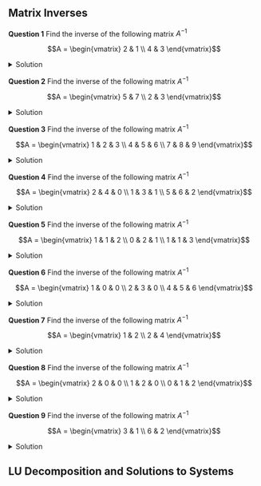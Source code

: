 ## Matrix Inverses



**Question 1** Find the inverse of the following matrix $A^{-1}$

```math
A = \begin{vmatrix}
2 & 1 \\
4 & 3 
\end{vmatrix}
```

<details>
  <summary>Solution</summary>
  <img src="https://github.com/sackn/diffeq/blob/main/Images/matrixInverse/image5.png" alt="Question 1">
</details>

**Question 2** Find the inverse of the following matrix $A^{-1}$

```math
A = \begin{vmatrix}
5 & 7 \\
2 & 3 
\end{vmatrix}
```
<details>
  <summary>Solution</summary>
  <img src="https://github.com/sackn/diffeq/blob/main/Images/matrixInverse/image10.png" alt="Question 2">
</details>

**Question 3** Find the inverse of the following matrix $A^{-1}$

```math
A = \begin{vmatrix}
1 & 2 & 3 \\
4 & 5 & 6 \\
7 & 8 & 9
\end{vmatrix}
```

<details>
  <summary>Solution</summary>
  <img src="https://github.com/sackn/diffeq/blob/main/Images/matrixInverse/image3.png" alt="Question 3">
</details>


**Question 4** Find the inverse of the following matrix $A^{-1}$

```math
A = \begin{vmatrix}
2 & 4 & 0 \\
1 & 3 & 1 \\
5 & 6 & 2
\end{vmatrix}
```

<details>
  <summary>Solution</summary>
  <img src="https://github.com/sackn/diffeq/blob/main/Images/matrixInverse/image4.png" alt="Question 4.a">
  <img src="https://github.com/sackn/diffeq/blob/main/Images/matrixInverse/image6.png" alt="Question 4.b">
</details>


**Question 5** Find the inverse of the following matrix $A^{-1}$

```math
A = \begin{vmatrix}
1 & 1 & 2 \\
0 & 2 & 1 \\
1 & 1 & 3
\end{vmatrix}
```

<details>
  <summary>Solution</summary>
  <img src="https://github.com/sackn/diffeq/blob/main/Images/matrixInverse/image7.png" alt="Question 5">
</details>


**Question 6** Find the inverse of the following matrix $A^{-1}$

```math
A = \begin{vmatrix}
1 & 0 & 0 \\
2 & 3 & 0 \\
4 & 5 & 6
\end{vmatrix}
```

<details>
  <summary>Solution</summary>
  <img src="https://github.com/sackn/diffeq/blob/main/Images/matrixInverse/image2.png" alt="Question 6">
</details>


**Question 7** Find the inverse of the following matrix $A^{-1}$

```math
A = \begin{vmatrix}
1 & 2 \\
2 & 4 
\end{vmatrix}
```

<details>
  <summary>Solution</summary>
  <img src="https://github.com/sackn/diffeq/blob/main/Images/matrixInverse/image1.png" alt="Question 7">
</details>

**Question 8** Find the inverse of the following matrix $A^{-1}$

```math
A = \begin{vmatrix}
2 & 0 & 0 \\
1 & 2 & 0 \\
0 & 1 & 2
\end{vmatrix}
```

<details>
  <summary>Solution</summary>
  <img src="https://github.com/sackn/diffeq/blob/main/Images/matrixInverse/image9.png" alt="Question 8">
</details>


**Question 9** Find the inverse of the following matrix $A^{-1}$

```math
A = \begin{vmatrix}
3 & 1 \\
6 & 2 
\end{vmatrix}
```

<details>
  <summary>Solution</summary>
  <img src="https://github.com/sackn/diffeq/blob/main/Images/matrixInverse/image8.png" alt="Question 9">
</details>

## LU Decomposition and Solutions to Systems

